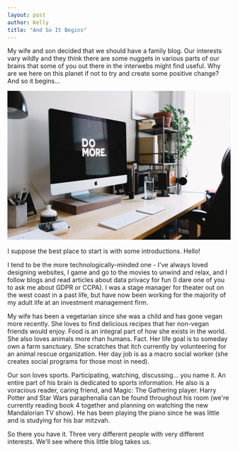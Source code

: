```yaml
---
layout: post
author: Kelly
title: "And So It Begins"
---
```


My wife and son decided that we should have a family blog. Our interests vary wildly and they think there are some nuggets in various parts of our brains that some of you out there in the interwebs might find useful. Why are we here on this planet if not to try and create some positive change? And so it begins...

![Photo by Carl Heyerdahl on Unsplash](/images/7996E9F4-6745-4A3C-991D-94C731EE3781.jpeg)

I suppose the best place to start is with some introductions. Hello!

I tend to be the more technologically-minded one - I've always loved designing websites, I game and go to the movies to unwind and relax, and I follow blogs and read articles about data privacy for fun (I dare one of you to ask me about GDPR or CCPA). I was a stage manager for theater out on the west coast in a past life, but have now been working for the majority of my adult life at an investment management firm.

My wife has been a vegetarian since she was a child and has gone vegan more recently. She loves to find delicious recipes that her non-vegan friends would enjoy. Food is an integral part of how she exists in the world. She also loves animals more rhan humans. Fact. Her life goal is to someday own a farm sanctuary. She scratches that itch currently by volunteering for an animal rescue organization. Her day job is as a macro social worker (she creates social programs for those most in need).

Our son loves sports. Participating, watching, discussing... you name it. An entire part of his brain is dedicated to sports information. He also is a voracious reader, caring friend, and Magic: The Gathering player. Harry Potter and Star Wars paraphenalia can be found throughout his room (we're currently reading book 4 together and planning on watching the new Mandalorian TV show). He has been playing the piano since he was little and is studying for his bar mitzvah.

So there you have it. Three very different people with very different interests. We'll see where this little blog takes us.
